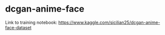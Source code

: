 # dcgan-anime-face
Link to training notebook: <https://www.kaggle.com/sicilian25/dcgan-anime-face-dataset>
